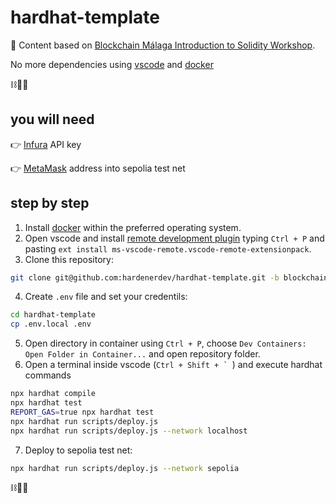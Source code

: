# hardhat-template

🎉 Content based on [Blockchain Málaga Introduction to Solidity Workshop](https://blockchainmalaga.es/evento/workshop-introduccion-a-solidity/).

No more dependencies using [vscode](https://code.visualstudio.com/) and [docker](https://www.docker.com/)

⛓️🤍🐋

## you will need

👉 [Infura](https://www.infura.io/) API key

👉 [MetaMask](https://metamask.io/) address into sepolia test net

## step by step

1. Install [docker](https://docs.docker.com/engine/install/) within the preferred operating system.
2. Open vscode and install [remote development plugin](https://marketplace.visualstudio.com/items?itemName=ms-vscode-remote.vscode-remote-extensionpack) typing `Ctrl + P` and pasting `ext install ms-vscode-remote.vscode-remote-extensionpack`.
3. Clone this repository:

```bash
git clone git@github.com:hardenerdev/hardhat-template.git -b blockchain-malaga-workshop
```
4. Create `.env` file and set your credentils:

```bash
cd hardhat-template
cp .env.local .env
```
5. Open directory in container using `Ctrl + P`, choose `Dev Containers: Open Folder in Container...` and open repository folder.
6. Open a terminal inside vscode (``Ctrl + Shift + ` ``) and execute hardhat commands

```bash
npx hardhat compile
npx hardhat test
REPORT_GAS=true npx hardhat test
npx hardhat run scripts/deploy.js
npx hardhat run scripts/deploy.js --network localhost
```
7. Deploy to sepolia test net:

```bash
npx hardhat run scripts/deploy.js --network sepolia
```

⛓️🤍🐋
